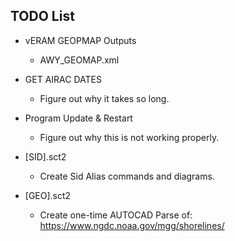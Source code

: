 ## TODO List

- vERAM GEOPMAP Outputs
  - AWY_GEOMAP.xml

- GET AIRAC DATES
  - Figure out why it takes so long.

- Program Update & Restart
  - Figure out why this is not working properly.

- [SID].sct2
  - Create Sid Alias commands and diagrams.

- [GEO].sct2
  - Create one-time AUTOCAD Parse of: https://www.ngdc.noaa.gov/mgg/shorelines/


